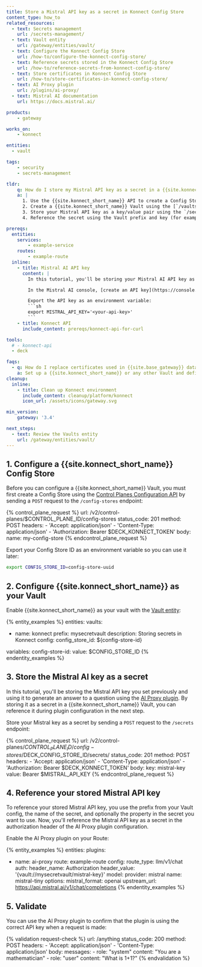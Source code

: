 ```yaml
---
title: Store a Mistral API key as a secret in Konnect Config Store
content_type: how_to
related_resources:
  - text: Secrets management
    url: /secrets-management/
  - text: Vault entity
    url: /gateway/entities/vault/
  - text: Configure the Konnect Config Store
    url: /how-to/configure-the-konnect-config-store/
  - text: Reference secrets stored in the Konnect Config Store
    url: /how-to/reference-secrets-from-konnect-config-store/
  - text: Store certificates in Konnect Config Store
    url: /how-to/store-certificates-in-konnect-config-store/
  - text: AI Proxy plugin
    url: /plugins/ai-proxy/
  - text: Mistral AI documentation
    url: https://docs.mistral.ai/

products:
    - gateway

works_on:
    - konnect

entities: 
  - vault

tags:
    - security
    - secrets-management

tldr:
    q: How do I store my Mistral API key as a secret in a {{site.konnect_short_name}} Vault and then use it with the AI Proxy plugin?
    a: |
      1. Use the {{site.konnect_short_name}} API to create a Config Store using the `/config-stores` endpoint.
      2. Create a {{site.konnect_short_name}} Vault using the [`/vaults/` endpoint](/api/konnect/control-planes-config/v2/#/operations/create-vault).
      3. Store your Mistral API key as a key/value pair using the `/secrets` endpoint. 
      4. Reference the secret using the Vault prefix and key (for example: `{vault://mysecretvault/mistral-key}`) in the [AI Proxy plugin](/plugins/ai-proxy/) `header_value`. 

prereqs:
  entities:
    services:
        - example-service
    routes:
        - example-route
  inline:
    - title: Mistral AI API key
      content: |
        In this tutorial, you'll be storing your Mistral AI API key as a secret in a {{site.konnect_short_name}} Vault.

        In the Mistral AI console, [create an API key](https://console.mistral.ai/api-keys/) and copy it. You'll add this API key as a secret to your vault.

        Export the API key as an environment variable:
        ```sh
        export MISTRAL_API_KEY='<your-api-key>'
        ```
    - title: Konnect API
      include_content: prereqs/konnect-api-for-curl

tools:
  # - konnect-api
  - deck

faqs:
  - q: How do I replace certificates used in {{site.base_gateway}} data plane nodes with a secret reference?
    a: Set up a {{site.konnect_short_name}} or any other Vault and define the certificate and key in a secret in the Vault. 
cleanup:
  inline:
    - title: Clean up Konnect environment
      include_content: cleanup/platform/konnect
      icon_url: /assets/icons/gateway.svg

min_version:
    gateway: '3.4'

next_steps:
  - text: Review the Vaults entity
    url: /gateway/entities/vault/
---
```



## 1. Configure a {{site.konnect_short_name}} Config Store

Before you can configure a {{site.konnect_short_name}} Vault, you must first create a Config Store using the [Control Planes Configuration API](/api/konnect/control-planes-config/v2/#/) by sending a `POST` request to the `/config-stores` endpoint:

<!--vale off-->
{% control_plane_request %}
url: /v2/control-planes/$CONTROL_PLANE_ID/config-stores
status_code: 201
method: POST
headers:
    - 'Accept: application/json'
    - 'Content-Type: application/json'
    - 'Authorization: Bearer $DECK_KONNECT_TOKEN'
body:
    name: my-config-store
{% endcontrol_plane_request %}
<!--vale on-->

Export your Config Store ID as an environment variable so you can use it later:

```sh
export CONFIG_STORE_ID=config-store-uuid
```

## 2. Configure {{site.konnect_short_name}} as your Vault

Enable {{site.konnect_short_name}} as your vault with the [Vault entity](/gateway/entities/vault/):

{% entity_examples %}
entities:
  vaults:
  - name: konnect
    prefix: mysecretvault
    description: Storing secrets in Konnect
    config:
      config_store_id: ${config-store-id}

variables:
  config-store-id:
    value: $CONFIG_STORE_ID
{% endentity_examples %}

## 3. Store the Mistral AI key as a secret

In this tutorial, you'll be storing the Mistral API key you set previously and using it to generate an answer to a question using the [AI Proxy plugin](/plugins/ai-proxy/). By storing it as a secret in a {{site.konnect_short_name}} Vault, you can reference it during plugin configuration in the next step.

Store your Mistral key as a secret by sending a `POST` request to the `/secrets` endpoint:

<!--vale off-->
{% control_plane_request %}
url: /v2/control-planes/$CONTROL_PLANE_ID/config-stores/$DECK_CONFIG_STORE_ID/secrets/
status_code: 201
method: POST
headers:
    - 'Accept: application/json'
    - 'Content-Type: application/json'
    - 'Authorization: Bearer $DECK_KONNECT_TOKEN'
body:
    key: mistral-key
    value: Bearer $MISTRAL_API_KEY
{% endcontrol_plane_request %}
<!--vale on-->

## 4. Reference your stored Mistral API key

To reference your stored Mistral API key, you use the prefix from your Vault config, the name of the secret, and optionally the property in the secret you want to use. Now, you'll reference the Mistral API key as a secret in the authorization header of the AI Proxy plugin configuration.

Enable the AI Proxy plugin on your Route:

{% entity_examples %}
entities:
  plugins:
  - name: ai-proxy
    route: example-route
    config:
      route_type: llm/v1/chat
      auth:
        header_name: Authorization
        header_value: '{vault://mysecretvault/mistral-key}'
      model:
        provider: mistral
        name: mistral-tiny
        options: 
          mistral_format: openai
          upstream_url: https://api.mistral.ai/v1/chat/completions
{% endentity_examples %}

## 5. Validate

You can use the AI Proxy plugin to confirm that the plugin is using the correct API key when a request is made:

<!--vale off-->
{% validation request-check %}
url: /anything
status_code: 200
method: POST
headers:
    - 'Accept: application/json'
    - 'Content-Type: application/json'
body:
    messages:
        - role: "system"
          content: "You are a mathematician"
        - role: "user"
          content: "What is 1+1?"
{% endvalidation %}
<!--vale on-->